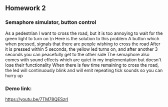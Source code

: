 ## Homework 2

### Semaphore simulator, button control

As a pedestrian I want to cross the road, but it is too annoying to wait for the green light to turn on \n
Here is the solution to this problem
A button which when pressed, signals that there are people wishing to cross the road 
After it is pressed within 5 seconds, the yellow led turns on, and after another 3 seconds you can peacefully get to the other side
The semaphore also comes with sound effects which are quiet in my implementation but doesn't lose their functionality
When there is few time remaining to cross the road, the led will continuously blink and will emit repeating tick sounds so you can hurry up

### Demo link:
https://youtu.be/7TM78QESzrI
